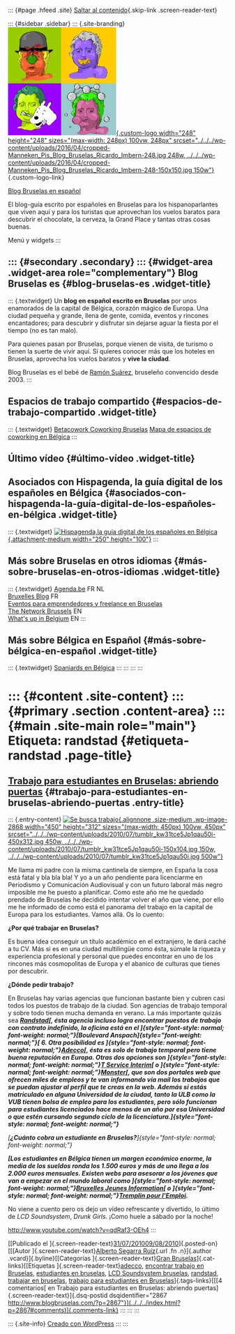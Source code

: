 ::: {#page .hfeed .site}
[Saltar al contenido](index.html#content){.skip-link
.screen-reader-text}

::: {#sidebar .sidebar}
::: {.site-branding}
[![](../../../wp-content/uploads/2016/04/cropped-Manneken_Pis_Blog_Bruselas_Ricardo_Imbern-248.jpg){.custom-logo
width="248" height="248" sizes="(max-width: 248px) 100vw, 248px"
srcset="../../../wp-content/uploads/2016/04/cropped-Manneken_Pis_Blog_Bruselas_Ricardo_Imbern-248.jpg 248w, ../../../wp-content/uploads/2016/04/cropped-Manneken_Pis_Blog_Bruselas_Ricardo_Imbern-248-150x150.jpg 150w"}](../../../index.html){.custom-logo-link}

[Blog Bruselas en español](../../../index.html)

El blog-guía escrito por españoles en Bruselas para los hispanoparlantes
que viven aquí y para los turistas que aprovechan los vuelos baratos
para descubrir el chocolate, la cerveza, la Grand Place y tantas otras
cosas buenas.

Menú y widgets
:::

::: {#secondary .secondary}
::: {#widget-area .widget-area role="complementary"}
Blog Bruselas es {#blog-bruselas-es .widget-title}
----------------

::: {.textwidget}
Un **blog en español escrito en Bruselas** por unos enamorados de la
capital de Bélgica, corazón mágico de Europa. Una ciudad pequeña y
grande, llena de gente, comida, eventos y rincones encantadores; para
descubrir y disfrutar sin dejarse aguar la fiesta por el tiempo (no es
tan malo).

Para quienes pasan por Bruselas, porque vienen de visita, de turismo o
tienen la suerte de vivir aquí. Sí quieres conocer más que los hoteles
en Bruselas, aprovecha los vuelos baratos y **vive la ciudad**.

Blog Bruselas es el bebé de [Ramón Suárez](http://www.ramonsuarez.com),
bruseleño convencido desde 2003.
:::

Espacios de trabajo compartido {#espacios-de-trabajo-compartido .widget-title}
------------------------------

::: {.textwidget}
[Betacowork Coworking Bruselas](http://www.betacowork.com) [Mapa de
espacios de coworking en Bélgica](http://coworkingbelgium.com)
:::

Último vídeo {#último-vídeo .widget-title}
------------

Asociados con Hispagenda, la guía digital de los españoles en Bélgica {#asociados-con-hispagenda-la-guía-digital-de-los-españoles-en-bélgica .widget-title}
---------------------------------------------------------------------

::: {.textwidget}
[![Hispagenda,la guía digital de los españoles en
Bélgica](../../../wp-content/uploads/2010/04/Hispagenda-250px.gif "Hispagenda, la guía digital de los españoles en Bélgica"){.attachment-medium
width="250" height="100"}](http://www.hispagenda.com)
:::

Más sobre Bruselas en otros idiomas {#más-sobre-bruselas-en-otros-idiomas .widget-title}
-----------------------------------

::: {.textwidget}
[Agenda.be](http://www.agenda.be) FR NL\
[Bruxelles Blog](http://www.bxlblog.be/) FR\
[Eventos para emprendedores y freelance en
Bruselas](http://www.betacowork.com/events/)\
[The Network
Brussels](http://groups.yahoo.com/group/TheNetworkBrussels/) EN\
[What\'s up in Belgium](http://www.whatsupin.be/) EN
:::

Más sobre Bélgica en Español {#más-sobre-bélgica-en-español .widget-title}
----------------------------

::: {.textwidget}
[Spaniards en Bélgica](http://www.spaniards.es/paises/belgica)
:::
:::
:::
:::

::: {#content .site-content}
::: {#primary .section .content-area}
::: {#main .site-main role="main"}
Etiqueta: randstad {#etiqueta-randstad .page-title}
==================

[Trabajo para estudiantes en Bruselas: abriendo puertas](../../../index.html?p=2867) {#trabajo-para-estudiantes-en-bruselas-abriendo-puertas .entry-title}
------------------------------------------------------------------------------------

::: {.entry-content}
[![Se busca
trabajo](../../../wp-content/uploads/2010/07/tumblr_kw31tce5Jp1qau50i-450x312.jpg){.alignnone
.size-medium .wp-image-2868 width="450" height="312"
sizes="(max-width: 450px) 100vw, 450px"
srcset="../../../wp-content/uploads/2010/07/tumblr_kw31tce5Jp1qau50i-450x312.jpg 450w, ../../../wp-content/uploads/2010/07/tumblr_kw31tce5Jp1qau50i-150x104.jpg 150w, ../../../wp-content/uploads/2010/07/tumblr_kw31tce5Jp1qau50i.jpg 500w"}](http://ffffound.com/image/cef5cc11b263aaafc3df154ac5217f44fb952cfe)

Me llama mi padre con la misma cantinela de siempre, en España la cosa
está fatal y bla bla bla! Y yo a un año pendiente para licenciarme en
Periodismo y Comunicación Audiovisual y con un futuro laboral más negro
imposible me he puesto a planificar. Como este año me he quedado
prendado de Bruselas he decidido intentar volver el año que viene, por
ello me he informado de como está el panorama del trabajo en la capital
de Europa para los estudiantes. Vamos allá. Os lo cuento:

**¿Por qué trabajar en Bruselas?**

Es buena idea conseguir un título académico en el extranjero, le dará
caché a tu CV. Más si es en una ciudad multilingüe como ésta, súmale la
riqueza y experiencia profesional y personal que puedes encontrar en uno
de los rincones más cosmopolitas de Europa y el abanico de culturas que
tienes por descubrir.

**¿Dónde pedir trabajo?**

En Bruselas hay varias agencias que funcionan bastante bien y cubren
casi todos los puestos de trabajo de la ciudad. Son agencias de trabajo
temporal y sobre todo tienen mucha demanda en verano. La más importante
quizás sea ***[Randstad](http://www.randstad.be/fr/)[, ésta agencia
incluso logra encontrar puestos de trabajo con contrato indefinido, la
oficina está en el
]{style="font-style: normal; font-weight: normal;"}[Boulevard
Anspach]{style="font-weight: normal;"}[ 6. Otra posibilidad es
]{style="font-style: normal; font-weight: normal;"}[Adecco](http://www.adecco.be/FR-FR/Pages/home.aspx)[,
ésta es solo de trabajo temporal pero tiene buena reputación en Europa.
Otras dos opciones son
]{style="font-style: normal; font-weight: normal;"}[T Service
Interim](http://www.tserviceinterim.be/)[ o
]{style="font-style: normal; font-weight: normal;"}[Monster](http://www.monster.be/lngPages.aspx)[,
que son dos portales web que ofrecen miles de empleos y te van
informando vía mail los trabajos que se puedan ajustar al perfil que te
creas en la web. Además si estás matriculado en alguna Universidad de la
ciudad, tanto la ULB como la VUB tienen bolsa de empleo para los
estudiantes, pero sólo funcionan para estudiantes licenciados hace menos
de un año por esa Universidad o que estén cursando segundo ciclo de la
licenciatura.]{style="font-style: normal; font-weight: normal;"}***

*[**¿Cuánto cobra un estudiante en
Bruselas?**]{style="font-style: normal; font-weight: normal;"}*

***[Los estudiantes en Bélgica tienen un margen económico enorme, la
media de los sueldos ronda los 1.500 euros y más de uno llega a los
2.000 euros mensuales. Existen webs para asesorar a los jóvenes que van
a empezar en el mundo laboral como
]{style="font-style: normal; font-weight: normal;"}[Bruxelles Jeunes
Information](http://inforjeunes-bxl.be/)[ o
]{style="font-style: normal; font-weight: normal;"}[Tremplin pour
l'Emploi](http://www.jobstoday.be/).***

No viene a cuento pero os dejo un vídeo refrescante y divertido, lo
último de *LCD Soundsystem*, *Drunk Girls*. ¡Como huele a sábado por la
noche!

<http://www.youtube.com/watch?v=qdRaf3-OEh4>
:::

[[Publicado el
]{.screen-reader-text}[31/07/201009/08/2010](../../../index.html?p=2867)]{.posted-on}[[[Autor
]{.screen-reader-text}[Alberto Segarra
Ruíz](../../author/albertosegarraruiz/index.html){.url .fn .n}]{.author
.vcard}]{.byline}[[Categorías ]{.screen-reader-text}[Gran
Bruselas](../../category/gran-bruselas/index.html)]{.cat-links}[[Etiquetas
]{.screen-reader-text}[adecco](../adecco/index.html), [encontrar trabajo
en Bruselas](../encontrar-trabajo-en-bruselas/index.html), [estudiantes
en bruselas](../estudiantes-en-bruselas/index.html), [LCD Soundsystem
bruselas](../lcd-soundsystem-bruselas/index.html),
[randstad](index.html), [trabajar en
bruselas](../trabajar-en-bruselas/index.html), [trabajo para estudiantes
en
Bruselas](../trabajo-para-estudiantes-en-bruselas/index.html)]{.tags-links}[[[4
comentarios[ en Trabajo para estudiantes en Bruselas: abriendo
puertas]{.screen-reader-text}]{.dsq-postid
dsqidentifier="2867 http://www.blogbruselas.com/?p=2867"}](../../../index.html?p=2867#comments)]{.comments-link}
:::
:::
:::

::: {.site-info}
[Creado con WordPress](https://es.wordpress.org/)
:::
:::
